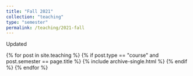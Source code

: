 ```yaml
---
title: "Fall 2021"
collection: "teaching"
type: "semester"
permalink: /teaching/2021-fall
---
```

Updated

{% for post in site.teaching %}
  {% if post.type == "course" and post.semester == page.title %}
    {% include archive-single.html %}
  {% endif %}
{% endfor %}
